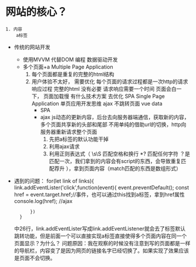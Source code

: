 # 网站的核心？
    1. 内容
        a标签 

- 传统的网站开发
    - 使用MVVM 代替DOM 编程
        数据驱动开发
    - 多个页面+a  Multiple Page Application
        1. 每个页面都是重复的完整的html结构
        2. 用户体验不太好， 需要优化
            每个页面的请求过程都是一次http的请求响应过程
            完整的html 没有必要
            请求响应需要一个时间  页面会白一下， 页面加载慢
            有什么技术方案 去优化
            SPA  Single Page Application
            单页应用开发思维
            ajax 不跳转页面 vue  data
            - SPA 
            - ajax js动态的更新内容，后台去向服务器端通信，获取新的内容，多个页面共享新的头部和尾部
                不用单纯的借助url的切换，http向服务器重新请求整个页面
                1. 先把a标签的默认功能干掉
                2. 利用ajax请求
                3. 利用正则表达式（ \s\S 匹配空格和换行   *? 匹配任何字符 ？是匹配一次，我们拿到的内容会有script的东西，会导致重复匹配荐升 ），拿到页面内容（match匹配的东西是数组形式）



- 遇到的问题：
    for(let link of links){
            link.addEventLister('click',function(event){
                event.preventDefault();
                const href = event.target.href;//事件，也可以通过this找到a标签，拿到href属性
                console.log(href);
                //ajax
                
            })
        }
    中26行，link.addEventLister写成link.addEventListener就会去了标签默认跳转功能，但是前面一个可以直接实现a标签直接使得多个页面内容在同一个页面显示？为什么？
    问题原因：我在观察的时候没有注意到写的页面都是一样的导航栏，内容变了是因为网页的链接名字已经切换了。如果实现了效果应该是页面不会切换。